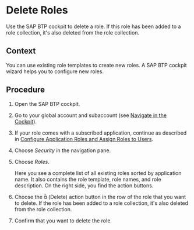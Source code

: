 <!-- loio88bfea8cbcd64de88ddc318ade6e3cbb -->

<link rel="stylesheet" type="text/css" href="../css/sap-icons.css"/>

# Delete Roles

Use the SAP BTP cockpit to delete a role. If this role has been added to a role collection, it's also deleted from the role collection.



<a name="loio88bfea8cbcd64de88ddc318ade6e3cbb__context_nck_gby_ymb"/>

## Context

You can use existing role templates to create new roles. A SAP BTP cockpit wizard helps you to configure new roles.



<a name="loio88bfea8cbcd64de88ddc318ade6e3cbb__steps_ock_gby_ymb"/>

## Procedure

1.  Open the SAP BTP cockpit.

2.  Go to your global account and subaccount \(see [Navigate in the Cockpit](Navigate_in_the_Cockpit_0874895.md)\).

3.  If your role comes with a subscribed application, continue as described in [Configure Application Roles and Assign Roles to Users](Configure_Application_Roles_and_Assign_Roles_to_Users_56a7153.md).

4.  Choose *Security* in the navigation pane.

5.  Choose *Roles*.

    Here you see a complete list of all existing roles sorted by application name. It also contains the role template, role names, and role description. On the right side, you find the action buttons.

6.  Choose the <span class="SAP-icons"></span> \(Delete\) action button in the row of the role that you want to delete. If the role has been added to a role collection, it's also deleted from the role collection.

7.  Confirm that you want to delete the role.


